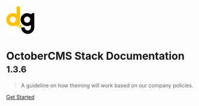 <!-- _coverpage.md -->

![logo](_media/logo.png)

# OctoberCMS Stack Documentation <small>1.3.6</small>

> A guideline on how theming will work based on our company policies. 

[Get Started](/docs/README.md)
